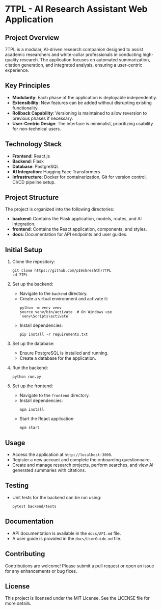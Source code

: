 # 7TPL - AI Research Assistant Web Application

## Project Overview
7TPL is a modular, AI-driven research companion designed to assist academic researchers and white-collar professionals in conducting high-quality research. The application focuses on automated summarization, citation generation, and integrated analysis, ensuring a user-centric experience.

## Key Principles
- **Modularity**: Each phase of the application is deployable independently.
- **Extensibility**: New features can be added without disrupting existing functionality.
- **Rollback Capability**: Versioning is maintained to allow reversion to previous phases if necessary.
- **User-Centric Design**: The interface is minimalist, prioritizing usability for non-technical users.

## Technology Stack
- **Frontend**: React.js
- **Backend**: Flask
- **Database**: PostgreSQL
- **AI Integration**: Hugging Face Transformers
- **Infrastructure**: Docker for containerization, Git for version control, CI/CD pipeline setup.

## Project Structure
The project is organized into the following directories:
- **backend**: Contains the Flask application, models, routes, and AI integration.
- **frontend**: Contains the React application, components, and styles.
- **docs**: Documentation for API endpoints and user guides.

## Initial Setup
1. Clone the repository:
   ```
   git clone https://github.com/p19shreshth/7TPL
   cd 7TPL
   ```

2. Set up the backend:
   - Navigate to the `backend` directory.
   - Create a virtual environment and activate it:
     ```
     python -m venv venv
     source venv/bin/activate  # On Windows use `venv\Scripts\activate`
     ```
   - Install dependencies:
     ```
     pip install -r requirements.txt
     ```

3. Set up the database:
   - Ensure PostgreSQL is installed and running.
   - Create a database for the application.

4. Run the backend:
   ```
   python run.py
   ```

5. Set up the frontend:
   - Navigate to the `frontend` directory.
   - Install dependencies:
     ```
     npm install
     ```
   - Start the React application:
     ```
     npm start
     ```

## Usage
- Access the application at `http://localhost:3000`.
- Register a new account and complete the onboarding questionnaire.
- Create and manage research projects, perform searches, and view AI-generated summaries with citations.

## Testing
- Unit tests for the backend can be run using:
  ```
  pytest backend/tests
  ```

## Documentation
- API documentation is available in the `docs/API.md` file.
- A user guide is provided in the `docs/UserGuide.md` file.

## Contributing
Contributions are welcome! Please submit a pull request or open an issue for any enhancements or bug fixes.

## License
This project is licensed under the MIT License. See the LICENSE file for more details.